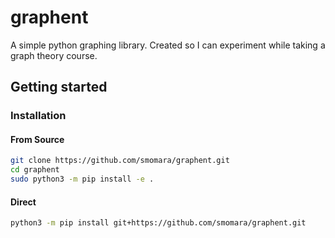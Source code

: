 # graphent

A simple python graphing library. Created so I can experiment while taking a graph theory course.

## Getting started

### Installation

#### From Source
```bash
git clone https://github.com/smomara/graphent.git
cd graphent
sudo python3 -m pip install -e .
```
#### Direct
```bash
python3 -m pip install git+https://github.com/smomara/graphent.git
```